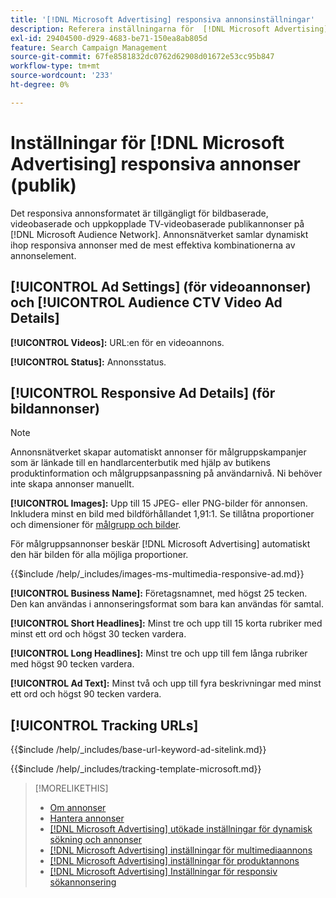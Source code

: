 ```yaml
---
title: '[!DNL Microsoft Advertising] responsiva annonsinställningar'
description: Referera inställningarna för  [!DNL Microsoft Advertising] responsiva annonser.
exl-id: 29404500-d929-4683-be71-150ea8ab805d
feature: Search Campaign Management
source-git-commit: 67fe8581832dc0762d62908d01672e53cc95b847
workflow-type: tm+mt
source-wordcount: '233'
ht-degree: 0%

---
```


# Inställningar för [!DNL Microsoft Advertising] responsiva annonser (publik)

Det responsiva annonsformatet är tillgängligt för bildbaserade, videobaserade och uppkopplade TV-videobaserade publikannonser på [!DNL Microsoft Audience Network]. Annonsnätverket samlar dynamiskt ihop responsiva annonser med de mest effektiva kombinationerna av annonselement.

## [!UICONTROL Ad Settings] (för videoannonser) och [!UICONTROL Audience CTV Video Ad Details]

**[!UICONTROL Videos]:** URL:en för en videoannons.

**[!UICONTROL Status]:** Annonsstatus.

## [!UICONTROL Responsive Ad Details] (för bildannonser)

>[!NOTE]
>
>Annonsnätverket skapar automatiskt annonser för målgruppskampanjer som är länkade till en handlarcenterbutik med hjälp av butikens produktinformation och målgruppsanpassning på användarnivå. Ni behöver inte skapa annonser manuellt.

**[!UICONTROL Images]:** Upp till 15 JPEG- eller PNG-bilder för annonsen. Inkludera minst en bild med bildförhållandet 1,91:1. Se tillåtna proportioner och dimensioner för [målgrupp och bilder](https://help.ads.microsoft.com/#apex/ads/en/56912/0).

För målgruppsannonser beskär [!DNL Microsoft Advertising] automatiskt den här bilden för alla möjliga proportioner.

<!-- Instructions -->

{{$include /help/_includes/images-ms-multimedia-responsive-ad.md}}

**[!UICONTROL Business Name]:** Företagsnamnet, med högst 25 tecken. Den kan användas i annonseringsformat som bara kan användas för samtal.

**[!UICONTROL Short Headlines]:** Minst tre och upp till 15 korta rubriker med minst ett ord och högst 30 tecken vardera.

**[!UICONTROL Long Headlines]:** Minst tre och upp till fem långa rubriker med högst 90 tecken vardera.

**[!UICONTROL Ad Text]:** Minst två och upp till fyra beskrivningar med minst ett ord och högst 90 tecken vardera.

## [!UICONTROL Tracking URLs]

<!-- **[!UICONTROL Base URl]:** -->

{{$include /help/_includes/base-url-keyword-ad-sitelink.md}}

<!-- **[!UICONTROL Tracking Template]:** -->

{{$include /help/_includes/tracking-template-microsoft.md}}

>[!MORELIKETHIS]
>
>* [Om annonser](ad-about.md)
>* [Hantera annonser](ad-manage.md)
>* [[!DNL Microsoft Advertising] utökade inställningar för dynamisk sökning och annonser](ad-settings-microsoft-dsa.md)
>* [[!DNL Microsoft Advertising] inställningar för multimediaannons](ad-settings-microsoft-multimedia.md)
>* [[!DNL Microsoft Advertising] inställningar för produktannons](ad-settings-microsoft-product.md)
>* [[!DNL Microsoft Advertising] Inställningar för responsiv sökannonsering](ad-settings-microsoft-rsa.md)
